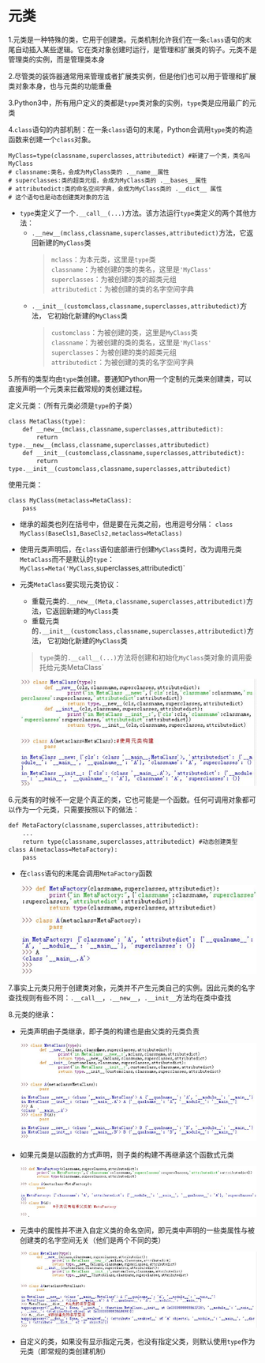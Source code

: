 <!--
    作者：华校专
    email: huaxz1986@163.com
**  本文档可用于个人学习目的，不得用于商业目的  **
-->
# 元类
1.元类是一种特殊的类，它用于创建类。元类机制允许我们在一条`class`语句的末尾自动插入某些逻辑。它在类对象创建时运行，是管理和扩展类的钩子。元类不是管理类的实例，而是管理类本身

2.尽管类的装饰器通常用来管理或者扩展类实例，但是他们也可以用于管理和扩展类对象本身，也与元类的功能重叠

3.Python3中，所有用户定义的类都是`type`类对象的实例，`type`类是应用最广的元类

4.`class`语句的内部机制：在一条`class`语句的末尾，Python会调用`type`类的构造函数来创建一个`class`对象。

```
MyClass=type(classname,superclasses,attributedict) #新建了一个类，类名叫MyClass
# classname:类名，会成为MyClass类的 .__name__属性
# superclasses:类的超类元组，会成为MyClass类的 .__bases__属性
# attributedict:类的命名空间字典，会成为MyClass类的 .__dict__ 属性
# 这个语句也是动态创建类对象的方法
```

* `type`类定义了一个`.__call__(...)`方法。该方法运行`type`类定义的两个其他方法：
	* `.__new__(mclass,classname,superclasses,attributedict)`方法，它返回新建的`MyClass`类
		> `mclass`：为本元类，这里是`type`类  
		> `classname`：为被创建的类的类名，这里是`'MyClass'`  
		> `superclasses`：为被创建的类的超类元组  
		> `attributedict`：为被创建的类的名字空间字典  
	* `.__init__(customclass,classname,superclasses,attributedict)`方法，
	  它初始化新建的`MyClass`类
		> `customclass`：为被创建的类，这里是`MyClass`类  
		> `classname`：为被创建的类的类名，这里是`'MyClass'`  
		> `superclasses`：为被创建的类的超类元组  
		> `attributedict`：为被创建的类的名字空间字典  

5.所有的类型均由`type`类创建。要通知Python用一个定制的元类来创建类，可以直接声明一个元类来拦截常规的类创建过程。

定义元类：（所有元类必须是`type`的子类）

```
class MetaClass(type):
	def __new__(mclass,classname,superclasses,attributedict):		
		return type.__new__(mclass,classname,superclasses,attributedict)
	def __init__(customclass,classname,superclasses,attributedict):
		return type.__init__(customclass,classname,superclasses,attributedict)
```
使用元类：

```
class MyClass(metaclass=MetaClass):
	pass
```

* 继承的超类也列在括号中，但是要在元类之前，也用逗号分隔：
  `class MyClass(BaseCls1,BaseCls2,metaclass=MetaClass)`
* 使用元类声明后，在`class`语句底部进行创建`MyClass`类时，改为调用元类`MetaClass`而不是默认的`type`：
  `MyClass=Meta('MyClass`,superclasses,attributedict)`
* 元类`MetaClass`要实现元类协议：
	* 重载元类的`.__new__(Meta,classname,superclasses,attributedict)`方法，它返回新建的`MyClass`类
	* 重载元类的`.__init__(customclass,classname,superclasses,attributedict)`方法，
	  它初始化新建的`MyClass`类
	>`type`类的`.__call__(...)`方法将创建和初始化`MyClass`类对象的调用委托给元类MetaClass`

  ![元类](../imgs/python_34_1.JPG)

6.元类有的时候不一定是个真正的类，它也可能是一个函数。任何可调用对象都可以作为一个元类，只需要按照以下的做法：

```
def MetaFactory(classname,superclasses,attributedict):
	...
	return type(classname,superclasses,attributedict) #动态创建类型
class A(metaclass=MetaFactory):
	pass
```

* 在`class`语句的末尾会调用`MetaFactory`函数

  ![函数做元类](../imgs/python_34_2.JPG)

7.事实上元类只用于创建类对象，元类并不产生元类自己的实例。因此元类的名字查找规则有些不同：`.__call__`，`.__new__`，`.__init__`方法均在类中查找

8.元类的继承：

* 元类声明由子类继承，即子类的构建也是由父类的元类负责

  ![元类的继承](../imgs/python_34_3.JPG)

* 如果元类是以函数的方式声明，则子类的构建不再继承这个函数式元类

  ![元类的继承](../imgs/python_34_4.JPG)

* 元类中的属性并不进入自定义类的命名空间，即元类中声明的一些类属性与被创建类的名字空间无关（他们是两个不同的类）

  ![元类和被创建类的属性](../imgs/python_34_5.JPG)

* 自定义的类，如果没有显示指定元类，也没有指定父类，则默认使用`type`作为元类（即常规的类创建机制）